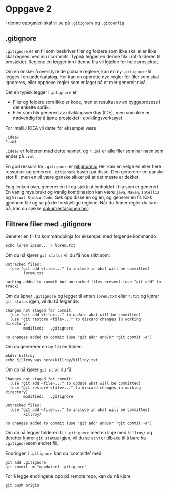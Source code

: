 # Oppgave 2
I denne oppgaven skal vi se på `.gitignore` og  `.gitconfig`
## .gitignore
`.gitignore` er en fil som beskriver filer og foldere som ikke skal eller ikke skal regnes med inn i commits. 
Typisk legger en denne fila i rot-folderen til prosjektet. Reglene en legger inn i denne fila vil lgjelde for hele prosjektet.

Om en ønsker å overstyre de globale reglene, kan en ny `.gitignore`-fil legges i en underkatalog.
Her kan en opprette nye regler for filer som skal ignoreres, eller oppheve regler som er laget på et mer generelt nivå.

Det en typisk legger i `gitignore` er 
 - Filer og foldere som ikke er kode, men et resultat av en byggeprosess i det enkelte språk.
 - Filer som blir generert av utviklingsverktøy (IDE), men som ikke er nødvendig for å åpne prosjektet i utviklingsverktøyet.

 For IntelliJ IDEA vil dette for eksempel være
```text
.idea/
*.iml
```
`.idea/` er folderen med dette navnet, og `*.iml` er alle filer som har navn som ender på `.iml`

En god ressurs for `.gitignore` er [gitignore.io](https://www.toptal.com/developers/gitignore/) 
Her kan en velge en eller flere ressurser og generere `.gitignore` basert på disse. 
Den genererer en ganske stor fil, men en vil være ganske sikker på at det meste er dekket.

Følg lenken over, generer en fil og sjekk ut innholdet i fila som er generert. 
En vanlig mye brukt og vanlig kombinasjon kan være `java`, `Maven`, `IntelliJ` og `Visual Studio Code`. 
Søk opp disse en og en, og generer en fil. Kikk gjennom file og se på de forskjellige reglene. 
Når du finner regler du lurer på, kan du sjekke [dokumentasjonen her](https://git-scm.com/docs/gitignore).

## Filtrere filer med .gitignore
Generer en fil fra kommandolinja for eksempel med følgende kommando
```shell
echo lorem ipsum... > lorem.txt
```
Om du nå kjører `git status` vil du få noe slikt som:
```text
Untracked files:
  (use "git add <file>..." to include in what will be committed)
        lorem.txt

nothing added to commit but untracked files present (use "git add" to track)
```
Om du åpner `.gitignore` og legger til enten `lorem.txt` eller `*.txt` og kjører `git status` igjen, vil du få følgende:
```text
Changes not staged for commit:
  (use "git add <file>..." to update what will be committed)
  (use "git restore <file>..." to discard changes in working directory)
        modified:   .gitignore

no changes added to commit (use "git add" and/or "git commit -a")
```

Om du genererer en ny fil i en folder:
```shell
mkdir killroy
echo Killroy was here>killroy/killroy.txt
```

Om du nå kjører `git st` vil du få:
```text
Changes not staged for commit:
  (use "git add <file>..." to update what will be committed)
  (use "git restore <file>..." to discard changes in working directory)
        modified:   .gitignore

Untracked files:
  (use "git add <file>..." to include in what will be committed)
        killroy/

no changes added to commit (use "git add" and/or "git commit -a")
```

Om du nå legger folderen til i `.gitignore` med en linje med `killroy/` og deretter kjører `git status` igjen, vil du se at vi er tilbake til å bare ha `.gitignore`som endret fil.

Endringen i `.gitignore` kan du 'committe' med 
``` shell
git add .gitignore
git commit -m "oppdatert .gitignore"
```
For å  legge endringene opp på remote repo, kan du nå kjøre
```shell
git push origin
```